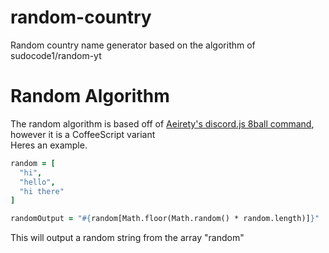 # random-country
Random country name generator based on the algorithm of sudocode1/random-yt

# Random Algorithm
The random algorithm is based off of <a href="https://www.youtube.com/watch?v=15wEANlfGK8">Aeirety's discord.js 8ball command</a>, however it is a CoffeeScript variant <br>
Heres an example.
```coffeescript
random = [
  "hi",
  "hello",
  "hi there"
]

randomOutput = "#{random[Math.floor(Math.random() * random.length)]}"
```
This will output a random string from the array "random"


